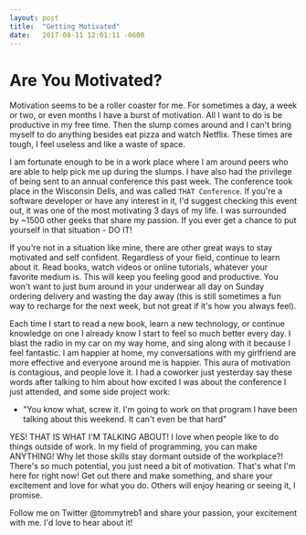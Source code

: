 ```yaml
---
layout: post
title:  "Getting Motivated"
date:   2017-08-11 12:01:11 -0600
---
```


# Are You Motivated?
Motivation seems to be a roller coaster for me. For sometimes a day, a week or two, or even months I have a burst of motivation. All I want to do is be productive in my free time. Then the slump comes around and I can't bring myself to do anything besides eat pizza and watch Netflix. These times are tough, I feel useless and like a waste of space.

I am fortunate enough to be in a work place where I am around peers who are able to help pick me up during the slumps. I have also had the privilege of being sent to an annual conference this past week. The conference took place in the Wisconsin Dells, and was called `THAT Conference`. If you're a software developer or have any interest in it, I'd suggest checking this event out, it was one of the most motivating 3 days of my life. I was surrounded by ~1500 other geeks that share my passion. If you ever get a chance to put yourself in that situation - DO IT!

If you're not in a situation like mine, there are other great ways to stay motivated and self confident. Regardless of your field, continue to learn about it. Read books, watch videos or online tutorials, whatever your favorite medium is. This will keep you feeling good and productive. You won't want to just bum around in your underwear all day on Sunday ordering delivery and wasting the day away (this is still sometimes a fun way to recharge for the next week, but not great if it's how you always feel).

Each time I start to read a new book, learn a new technology, or continue knowledge on one I already know I start to feel so much better every day. I blast the radio in my car on my way home, and sing along with it because I feel fantastic. I am happier at home, my conversations with my girlfriend are more effective and everyone around me is happier. This aura of motivation is contagious, and people love it. I had a coworker just yesterday say these words after talking to him about how excited I was about the conference I just attended, and some side project work:
- "You know what, screw it. I'm going to work on that program I have been talking about this weekend. It can't even be that hard"

YES! THAT IS WHAT I'M TALKING ABOUT! I love when people like to do things outside of work. In my field of programming, you can make ANYTHING! Why let those skills stay dormant outside of the workplace?! There's so much potential, you just need a bit of motivation. That's what I'm here for right now! Get out there and make something, and share your excitement and love for what you do. Others will enjoy hearing or seeing it, I promise.

Follow me on Twitter @tommytreb1 and share your passion, your excitement with me. I'd love to hear about it!